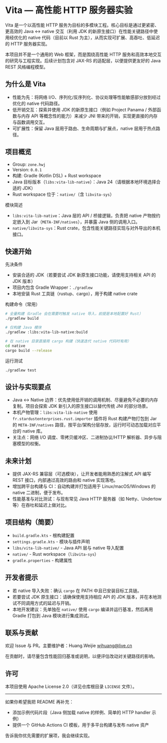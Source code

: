 # Vita — 高性能 HTTP 服务器实验

Vita 是一个以高性能 HTTP 服务为目标的多模块工程。核心目标是通过更紧密、更高效的 Java ↔ native 交互（利用 JDK 的新原生接口）在性能关键路径中使用经优化的 native 代码（目前以 Rust 为主），从而实现可扩展、高吞吐、低延迟的 HTTP 服务器实现。

本项目并不是一个通用的 Web 框架，而是围绕高性能 HTTP 服务和高效本地交互的研究与工程实现。后续计划包含对 JAX-RS 的适配层，以便提供更友好的 Java REST 风格编程模型。

## 为什么是 Vita

- 性能为先：将网络 I/O、序列化/反序列化、协议处理等性能敏感部分放到经过优化的 native 代码路径。
- 低开销交互：探索并使用 JDK 的新原生接口（例如 Project Panama / 外部函数与内存 API 等概念性的能力）来减少 JNI 带来的开销，实现更直接的内存与函数调用交互。
- 可扩展性：保留 Java 层用于路由、生命周期与扩展点，native 层用于热点路径。

## 项目概览

- Group: `zone.hwj`
- Version: `0.0.1`
- 构建: Gradle (Kotlin DSL) + Rust workspace
- Java 目标版本（`libs:vita-lib-native`）：Java 24（请根据本地环境选择合适的 JDK）
- Rust workspace 位于：`native/`（含 `libvita-sys`）

模块简述

- `libs:vita-lib-native`：Java 层的 API / 桥接逻辑，负责把 native 产物按约定嵌入到 Jar（`META-INF/natives`），并暴露 Java 侧的调用入口。
- `native/libvita-sys`：Rust crate，包含性能关键路径实现与对外导出的本机接口。

## 快速开始

先决条件

- 安装合适的 JDK（若要尝试 JDK 新原生接口功能，请使用支持相关 API 的 JDK 版本）
- 项目内包含 Gradle Wrapper：`./gradlew`
- 本地安装 Rust 工具链（rustup、cargo），用于构建 native crate

构建命令（常用）

```bash
# 全量构建（Gradle 会在需要时触发 native 导入，前提是本地配置好 Rust）
./gradlew build

# 仅构建 Java 模块
./gradlew :libs:vita-lib-native:build

# 在 native 目录直接用 cargo 构建（快速迭代 native 代码时有用）
cd native
cargo build --release
```

运行测试

```bash
./gradlew test
```

## 设计与实现要点

- Java ↔ Native 边界：优先使用低开销的调用机制、尽量避免不必要的内存复制。项目会探索 JDK 新引入的原生接口以替代传统 JNI 的部分场景。
- 本机产物管理：`libs:vita-lib-native` 使用 `fr.stardustenterprises.rust.importer` 插件将 Rust 构建产物打包到 Jar 的 `META-INF/natives` 路径，按平台/架构分层存放，运行时可动态加载对应平台的 native 库。
- 关注点：网络 I/O 调度、零拷贝缓冲区、二进制协议/HTTP 解析器、异步与阻塞模型的权衡。

## 未来计划

- 提供 JAX-RS 兼容层（可选模块），让开发者能用熟悉的注解式 API 编写 REST 接口，内部通过高效的路由和 native 实现落地。
- 增加跨平台构建与 CI：自动构建并打包适用于 Linux/macOS/Windows 的 native 二进制，便于发布。
- 性能基准与对比测试：与现有常见 Java HTTP 服务器（如 Netty、Undertow 等）在吞吐和延迟上做对比。

## 项目结构（简要）

- `build.gradle.kts` - 根构建配置
- `settings.gradle.kts` - 模块与插件声明
- `libs/vita-lib-native/` - Java API 层与 native 导入配置
- `native/` - Rust workspace（`libvita-sys`）
- `gradle.properties` - 构建属性

## 开发者提示

- 若 native 导入失败：确认 `cargo` 在 PATH 中且已安装目标工具链。
- 若要尝试 JDK 原生接口：请确保使用支持相应 API 的 JDK 版本，并在本地测试不同调用方式的延迟与开销。
- 本地开发建议：先单独在 `native/` 使用 `cargo` 编译并运行基准，然后再用 Gradle 打包到 Java 模块进行集成测试。

## 联系与贡献

欢迎 Issue 与 PR。主要维护者：Huang.Weijie <wjhuang@live.cn>

在贡献时，请尽量包含性能回归基准或说明，以便评估改动对关键路径的影响。

## 许可

本项目使用 Apache License 2.0（详见仓库根目录 `LICENSE` 文件）。

---

如果你希望我把 README 再补充：

- 添加示例代码片段（Java 侧加载 native 的样例、简单的 HTTP handler 示例）
- 提供一个 GitHub Actions CI 模板，用于多平台构建与发布 native 资产

告诉我你优先需要的扩展项，我会继续实现。 
